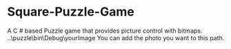# Square-Puzzle-Game
A C # based Puzzle game that provides picture control with bitmaps.
..\puzzle\bin\Debug\yourImage You can add the photo you want to this path.
